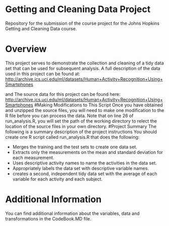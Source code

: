 # Getting and Cleaning Data Project
Repository for the submission of the course project for the Johns Hopkins Getting and Cleaning Data course.
# Overview
This project serves to demonstrate the collection and cleaning of a tidy data set that can be used for subsequent analysis. A full description of the data used in this project can be found at: http://archive.ics.uci.edu/ml/datasets/Human+Activity+Recognition+Using+Smartphones

and The source data for this project can be found here:
http://archive.ics.uci.edu/ml/datasets/Human+Activity+Recognition+Using+Smartphones 
#Making Modifications to This Script
Once you have obtained and unzipped the source files, you will need to make one modification to the R file before you can process the data. Note that on line 26 of run_analysis.R, you will set the path of the working directory to relect the location of the source files in your own directory.
#Project Summary
The following is a summary description of the project instructions
You should create one R script called run_analysis.R that does the following:
* Merges the training and the test sets to create one data set.
* Extracts only the measurements on the mean and standard deviation for each measurement. 
* Uses descriptive activity names to name the activities in the data set.
* Appropriately labels the data set with descriptive variable names. 
* creates a second, independent tidy data set with the average of each variable for each activity and each subject.
# Additional Information
You can find additional information about the variables, data and transformations in the CodeBook.MD file.
